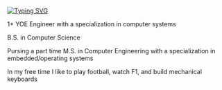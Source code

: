 [![Typing SVG](https://readme-typing-svg.demolab.com?font=Fira+Code&pause=1000&color=FFFFFF&width=435&height=30&lines=Hello+there%2C+I'm+Alex.%20)](https://git.io/typing-svg)

1+ YOE Engineer with a specialization in computer systems

B.S. in Computer Science

Pursing a part time M.S. in Computer Engineering with a specialization in embedded/operating systems

In my free time I like to play football, watch F1, and build mechanical keyboards




